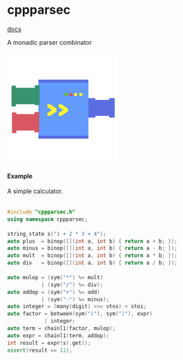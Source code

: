 # cppparsec
[docs](https://ailrk.github.io/cppparsec/)

A monadic parser combinator

![cppparsec](./cppparsec.png)

#### Example

A simple calculator.

```c++

#include "cppparsec.h"
using namespace cppparsec;

string_state s("1 + 2 * 3 + 4");
auto plus  = binop([](int a, int b) { return a + b; });
auto minus = binop([](int a, int b) { return a - b; });
auto mult  = binop([](int a, int b) { return a * b; });
auto div   = binop([](int a, int b) { return a / b; });

auto mulop = (sym("*") %= mult)
           | (sym("/") %= div);
auto addop = (sym("+") %= add)
           | (sym("-") %= minus);
auto integer = (many(digit) >>= vtos) > stoi;
auto factor = between(sym("("), sym(")"), expr)
            | integer;
auto term = chainl1(factor, mulop);
auto expr = chainl1(term, addop);
int result = expr(s).get();
assert(result == 11);
```
